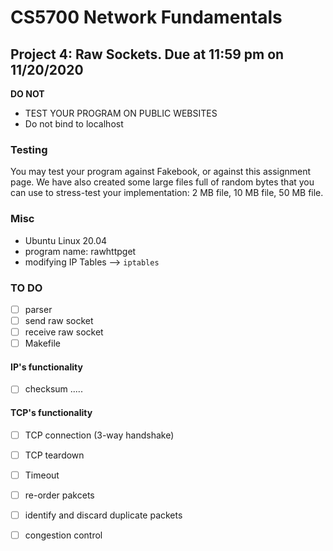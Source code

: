 # CS5700 Network Fundamentals
## Project 4: Raw Sockets. Due at 11:59 pm on 11/20/2020


**DO NOT** 
- TEST YOUR PROGRAM ON PUBLIC WEBSITES
- Do not bind to localhost 

### Testing 
You may test your program against Fakebook, or against this assignment page. We have also created some large files full of random bytes that you can use to stress-test your implementation: 2 MB file, 10 MB file, 50 MB file.
### Misc
- Ubuntu Linux 20.04
- program name: rawhttpget
- modifying IP Tables --> `iptables`

### TO DO 
- [ ] parser
- [ ] send raw socket 
- [ ] receive raw socket
- [ ] Makefile
#### IP's functionality 
  - [ ] checksum 
  .....
#### TCP's functionality
- [ ] TCP connection (3-way handshake)
- [ ] TCP teardown 
- [ ] Timeout
- [ ] re-order pakcets 
- [ ] identify and discard duplicate packets
- [ ] congestion control 

